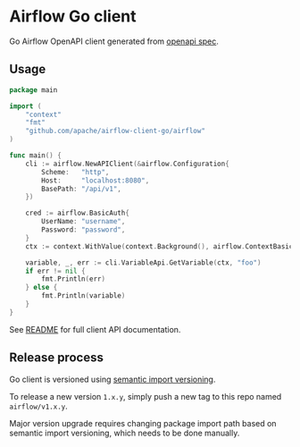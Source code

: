 <!--
 Licensed to the Apache Software Foundation (ASF) under one
 or more contributor license agreements.  See the NOTICE file
 distributed with this work for additional information
 regarding copyright ownership.  The ASF licenses this file
 to you under the Apache License, Version 2.0 (the
 "License"); you may not use this file except in compliance
 with the License.  You may obtain a copy of the License at

   http://www.apache.org/licenses/LICENSE-2.0

 Unless required by applicable law or agreed to in writing,
 software distributed under the License is distributed on an
 "AS IS" BASIS, WITHOUT WARRANTIES OR CONDITIONS OF ANY
 KIND, either express or implied.  See the License for the
 specific language governing permissions and limitations
 under the License.
-->
Airflow Go client
=================

Go Airflow OpenAPI client generated from [openapi
spec](https://github.com/apache/airflow/blob/master/clients/gen/go.sh).


Usage
-----

```go
package main

import (
	"context"
	"fmt"
	"github.com/apache/airflow-client-go/airflow"
)

func main() {
	cli := airflow.NewAPIClient(&airflow.Configuration{
		Scheme:   "http",
		Host:     "localhost:8080",
		BasePath: "/api/v1",
	})

	cred := airflow.BasicAuth{
		UserName: "username",
		Password: "password",
	}
	ctx := context.WithValue(context.Background(), airflow.ContextBasicAuth, cred)

	variable, _, err := cli.VariableApi.GetVariable(ctx, "foo")
	if err != nil {
		fmt.Println(err)
	} else {
		fmt.Println(variable)
	}
}
```

See [README](./airflow/README.md#documentation-for-api-endpoints) for full client API documentation.


Release process
---------------

Go client is versioned using [semantic import
versioning](https://blog.golang.org/versioning-proposal).

To release a new version `1.x.y`, simply push a new tag to this repo named
`airflow/v1.x.y`.

Major version upgrade requires changing package import path based on semantic
import versioning, which needs to be done manually.
